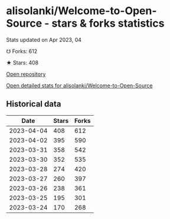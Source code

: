 # alisolanki/Welcome-to-Open-Source - stars & forks statistics

Stats updated on Apr 2023, 04

☋ Forks: 612

★ Stars: 408

[Open repository](https://github.com/alisolanki/Welcome-to-Open-Source)

[Open detailed stats for alisolanki/Welcome-to-Open-Source](https://reviewgithub.com/rep/alisolanki/Welcome-to-Open-Source)

## Historical data
| Date | Stars | Forks |
|------|-------|-------|
| 2023-04-04 | 408 | 612 | 
| 2023-04-02 | 395 | 590 | 
| 2023-03-31 | 358 | 542 | 
| 2023-03-30 | 352 | 535 | 
| 2023-03-28 | 274 | 420 | 
| 2023-03-27 | 260 | 397 | 
| 2023-03-26 | 238 | 361 | 
| 2023-03-25 | 195 | 301 | 
| 2023-03-24 | 170 | 268 | 


